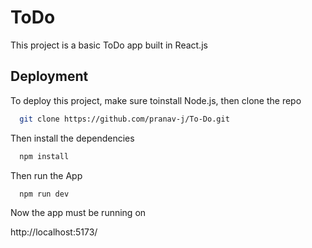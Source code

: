 
# ToDo

This project is a basic ToDo app built in React.js


## Deployment

To deploy this project, make sure toinstall Node.js, then clone the repo

```bash
  git clone https://github.com/pranav-j/To-Do.git
```

Then install the dependencies

```bash
  npm install
```

Then run the App

```bash
  npm run dev
```
Now the app must be running on

http://localhost:5173/